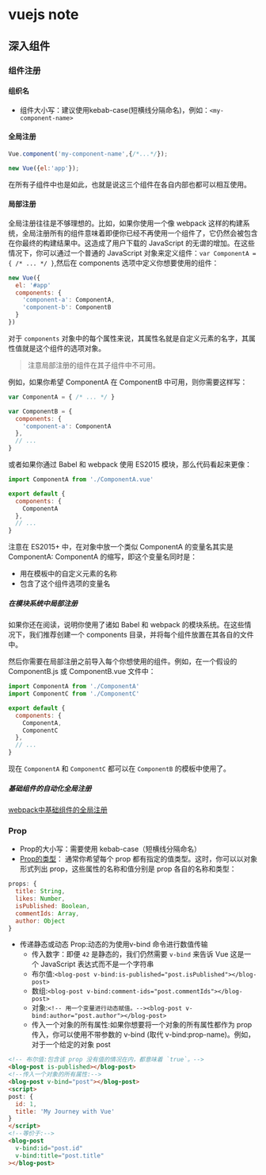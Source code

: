 # vuejs note

## 深入组件

### 组件注册

#### 组织名

- 组件大小写：建议使用kebab-case(短横线分隔命名)，例如：`<my-component-name>`

#### 全局注册

```js
Vue.component('my-component-name',{/*...*/});

new Vue({el:'app'});
```

在所有子组件中也是如此，也就是说这三个组件在各自内部也都可以相互使用。

#### 局部注册

全局注册往往是不够理想的。比如，如果你使用一个像 webpack 这样的构建系统，全局注册所有的组件意味着即便你已经不再使用一个组件了，它仍然会被包含在你最终的构建结果中。这造成了用户下载的 JavaScript 的无谓的增加。在这些情况下，你可以通过一个普通的 JavaScript 对象来定义组件：`var ComponentA = { /* ... */ }`,然后在 components 选项中定义你想要使用的组件：

```js
new Vue({
  el: '#app'
  components: {
    'component-a': ComponentA,
    'component-b': ComponentB
  }
})
```

对于 `components` 对象中的每个属性来说，其属性名就是自定义元素的名字，其属性值就是这个组件的选项对象。

>注意局部注册的组件在其子组件中不可用。

例如，如果你希望 ComponentA 在 ComponentB 中可用，则你需要这样写：

```js
var ComponentA = { /* ... */ }

var ComponentB = {
  components: {
    'component-a': ComponentA
  },
  // ...
}
```

或者如果你通过 Babel 和 webpack 使用 ES2015 模块，那么代码看起来更像：

```js
import ComponentA from './ComponentA.vue'

export default {
  components: {
    ComponentA
  },
  // ...
}
```

注意在 ES2015+ 中，在对象中放一个类似 ComponentA 的变量名其实是 ComponentA: ComponentA 的缩写，即这个变量名同时是：

- 用在模板中的自定义元素的名称
- 包含了这个组件选项的变量名

##### 在模块系统中局部注册

如果你还在阅读，说明你使用了诸如 Babel 和 webpack 的模块系统。在这些情况下，我们推荐创建一个 components 目录，并将每个组件放置在其各自的文件中。

然后你需要在局部注册之前导入每个你想使用的组件。例如，在一个假设的 ComponentB.js 或 ComponentB.vue 文件中：

```js
import ComponentA from './ComponentA'
import ComponentC from './ComponentC'

export default {
  components: {
    ComponentA,
    ComponentC
  },
  // ...
}
```

现在 `ComponentA` 和 `ComponentC` 都可以在 `ComponentB` 的模板中使用了。

##### 基础组件的自动化全局注册

[webpack中基础组件的全局注册](https://cn.vuejs.org/v2/guide/components-registration.html#%E5%9F%BA%E7%A1%80%E7%BB%84%E4%BB%B6%E7%9A%84%E8%87%AA%E5%8A%A8%E5%8C%96%E5%85%A8%E5%B1%80%E6%B3%A8%E5%86%8C)

### Prop

- Prop的大小写：需要使用 kebab-case（短横线分隔命名）
- [Prop的类型](https://cn.vuejs.org/v2/guide/components-props.html#%E4%BC%A0%E9%80%92%E9%9D%99%E6%80%81%E6%88%96%E5%8A%A8%E6%80%81-Prop)：
 通常你希望每个 prop 都有指定的值类型。这时，你可以以对象形式列出 prop，这些属性的名称和值分别是 prop 各自的名称和类型：

```js
props: {
  title: String,
  likes: Number,
  isPublished: Boolean,
  commentIds: Array,
  author: Object
}
```

- 传递静态或动态 Prop:动态的为使用v-bind 命令进行数值传输
  - 传入数字：即便 `42` 是静态的，我们仍然需要 `v-bind` 来告诉 Vue 这是一个 JavaScript 表达式而不是一个字符串
  - 布尔值:`<blog-post v-bind:is-published="post.isPublished"></blog-post>`
  - 数组:`<blog-post v-bind:comment-ids="post.commentIds"></blog-post>`
  - 对象:`<!-- 用一个变量进行动态赋值。--><blog-post v-bind:author="post.author"></blog-post>`
  - 传入一个对象的所有属性:如果你想要将一个对象的所有属性都作为 prop 传入，你可以使用不带参数的 v-bind (取代 v-bind:prop-name)。例如，对于一个给定的对象 post

```html
<!-- 布尔值:包含该 prop 没有值的情况在内，都意味着 `true`。-->
<blog-post is-published></blog-post>
<!--传入一个对象的所有属性:-->
<blog-post v-bind="post"></blog-post>
<script>
post: {
  id: 1,
  title: 'My Journey with Vue'
}
</script>
<!--等价于:-->
<blog-post
  v-bind:id="post.id"
  v-bind:title="post.title"
></blog-post>
```